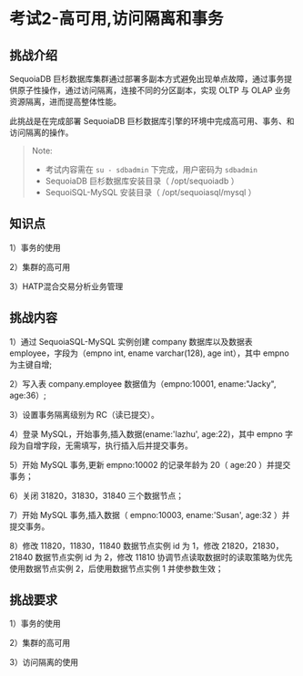# 考试2-高可用,访问隔离和事务

## 挑战介绍

SequoiaDB 巨杉数据库集群通过部署多副本方式避免出现单点故障，通过事务提供原子性操作，通过访问隔离，连接不同的分区副本，实现 OLTP 与 OLAP 业务资源隔离，进而提高整体性能。

此挑战是在完成部署 SequoiaDB 巨杉数据库引擎的环境中完成高可用、事务、和访问隔离的操作。

> Note:
> - 考试内容需在 `su - sdbadmin` 下完成，用户密码为 `sdbadmin`
> - SequoiaDB 巨杉数据库安装目录（ /opt/sequoiadb ）
> - SequoiSQL-MySQL 安装目录（ /opt/sequoiasql/mysql ）

## 知识点

1）事务的使用

2）集群的高可用

3）HATP混合交易分析业务管理

## 挑战内容

1）通过 SequoiaSQL-MySQL 实例创建 company 数据库以及数据表 employee，字段为（empno int, ename varchar(128), age int），其中 empno 为主键自增;

2）写入表 company.employee 数据值为（empno:10001, ename:"Jacky", age:36）;

3）设置事务隔离级别为 RC（读已提交）。

4）登录 MySQL，开始事务,插入数据(ename:'lazhu', age:22)，其中 empno 字段为自增字段，无需填写，执行插入后并提交事务。

5）开始 MySQL 事务,更新 empno:10002 的记录年龄为 20（ age:20 ）并提交事务；

6）关闭 31820，31830，31840 三个数据节点；

7）开始 MySQL 事务,插入数据（ empno:10003, ename:'Susan', age:32 ）并提交事务。

8）修改 11820，11830，11840 数据节点实例 id 为 1，修改 21820，21830，21840 数据节点实例 id 为 2，修改 11810 协调节点读取数据时的读取策略为优先使用数据节点实例 2，后使用数据节点实例 1 并使参数生效；

## 挑战要求

1）事务的使用

2）集群的高可用

3）访问隔离的使用

<!--

## 示例代码

```shell
/opt/sequoiasql/mysql/bin/mysql -h 127.0.0.1 -uroot 
```

1）创建数据库以及表信息；

```sql
CREATE DATABASE company;
USE company;
CREATE TABLE employee (
    empno INT AUTO_INCREMENT PRIMARY KEY,
    ename VARCHAR(128),
    age INT
) ;
```

2）写入表 company.employee 数据值为(empno:10001, ename:"Jacky", age:36):

```sql
INSERT INTO company.employee (empno, ename, age) VALUES (10001, "Jacky", 36) ;
\q
```

3）设置事务隔离级别为 RC（读已提交）；

```shell
sdb 'var db=new Sdb("localhost", 11810) ;'
sdb 'db.updateConf ( { transisolation : 1 } , { Global : true } ) ;'
sdb 'db.snapshot(SDB_SNAP_CONFIGS, {}, { NodeName : "" , transactionon : "", transisolation: "" } ) ;'
```

4）登录 MySQL，开始事务,插入数据(ename,:'lazhu', age:22)并提交事务;

登录 MySQL:

```shell
/opt/sequoiasql/mysql/bin/mysql -h 127.0.0.1 -uroot 
```
开始事务，执行写入操作：

```sql
BEGIN ;
INSERT INTO company.employee ( ename, age) VALUES ( "lazhu", 22) ;
COMMIT ;
```

5）开始 MySQL 事务,更新 empno:10002 的记录年龄为 20（age:20）并提交事务；

```sql
BEGIN ;
UPDATE company.employee SET age = 20 WHERE empno = 10002 ;
COMMIT ;
\q
```

6）关闭 31820，31830，31840 三个数据节点；

```shell
sdbstop -p 31820,31830,31840
```

7）开始 MySQL 事务,插入数据(ename:'Susan', age:32)并提交事务；

登录 MySQL:

```shell
/opt/sequoiasql/mysql/bin/mysql -h 127.0.0.1 -uroot 
```
开始事务，执行写入操作：

```sql
BEGIN ;
INSERT INTO company.employee ( ename, age) VALUES ( "Susan", 32) ;
COMMIT ;
```

8）修改 11820，11830，11840 数据节点实例 id 为 1，修改 21820，21830，21840 数据节点实例 id 为 2，修改 11810 协调节点读取数据时的读取策略为优先使用数据节点实例 2，后使用数据节点实例 1 并使参数生效；

设置参数：

```shell
sdb 'var db=new Sdb("localhost", 11810) ;'
sdb 'db.updateConf ( { instanceid : 1 } ,{svcname : {"$in":["11820", "11830", "11840"]}} ) ;'
sdb 'db.updateConf ( { instanceid : 2 } ,{svcname : {"$in":["21820", "21830", "21840"]}} ) ;'
sdb 'db.updateConf ( { preferedinstance : "2,1" , preferedinstancemode : "ordered" , preferedstrict : true} ,{ GroupName : "SYSCoord" , svcname : "11810" } ) ;'
```

启停数据节点：

```shell
sdbstop -p 11820,11830,11840,21820,21830,21840

sdbstart -p 11820,11830,11840,21820,21830,21840
```

查看数据节点参数修改状态：

```shell
sdb 'var db=new Sdb("localhost", 11810) ;'
sdb 'db.snapshot ( SDB_SNAP_CONFIGS , {Role : "data" } , { NodeName : "" , instanceid : ""} ) ;'
```

查看协调节点参数修改状态：

```shell
sdb 'db.snapshot ( SDB_SNAP_CONFIGS , {Role : "coord" } , { NodeName : "" , preferedinstance : ""} ) ;'
```

-->
